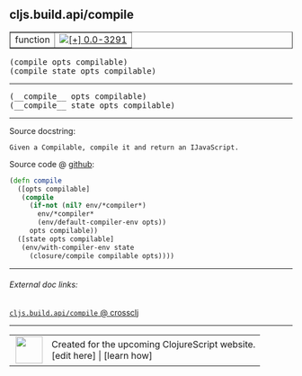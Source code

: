 ## cljs.build.api/compile



 <table border="1">
<tr>
<td>function</td>
<td><a href="https://github.com/cljsinfo/cljs-api-docs/tree/0.0-3291"><img valign="middle" alt="[+] 0.0-3291" title="Added in 0.0-3291" src="https://img.shields.io/badge/+-0.0--3291-lightgrey.svg"></a> </td>
</tr>
</table>

<samp>(compile opts compilable)</samp><br>
<samp>(compile state opts compilable)</samp><br>

---

 <samp>
(__compile__ opts compilable)<br>
</samp>
 <samp>
(__compile__ state opts compilable)<br>
</samp>

---





Source docstring:

```
Given a Compilable, compile it and return an IJavaScript.
```


Source code @ [github]():

```clj
(defn compile
  ([opts compilable]
   (compile
     (if-not (nil? env/*compiler*)
       env/*compiler*
       (env/default-compiler-env opts))
     opts compilable))
  ([state opts compilable]
   (env/with-compiler-env state
     (closure/compile compilable opts))))
```

<!--
Repo - tag - source tree - lines:

 <pre>

</pre>

-->

---



###### External doc links:

[`cljs.build.api/compile` @ crossclj](http://crossclj.info/fun/cljs.build.api/compile.html)<br>

---

 <table>
<tr><td>
<img valign="middle" align="right" width="48px" src="http://i.imgur.com/Hi20huC.png">
</td><td>
Created for the upcoming ClojureScript website.<br>
[edit here] | [learn how]
</td></tr></table>

[edit here]:https://github.com/cljsinfo/cljs-api-docs/blob/master/cljsdoc/cljs.build.api/compile.cljsdoc
[learn how]:https://github.com/cljsinfo/cljs-api-docs/wiki/cljsdoc-files

<!--

This information was too distracting to show to readers, but I'll leave it
commented here since it is helpful to:

- pretty-print the data used to generate this document
- and show how to retrieve that data



The API data for this symbol:

```clj
{:ns "cljs.build.api",
 :name "compile",
 :signature ["[opts compilable]" "[state opts compilable]"],
 :name-encode "compile",
 :history [["+" "0.0-3291"]],
 :type "function",
 :full-name-encode "cljs.build.api/compile",
 :source {:code "(defn compile\n  ([opts compilable]\n   (compile\n     (if-not (nil? env/*compiler*)\n       env/*compiler*\n       (env/default-compiler-env opts))\n     opts compilable))\n  ([state opts compilable]\n   (env/with-compiler-env state\n     (closure/compile compilable opts))))",
          :title "Source code",
          :repo "clojurescript",
          :tag "r1.8.51",
          :filename "src/main/clojure/cljs/build/api.clj",
          :lines [176 186],
          :url "https://github.com/clojure/clojurescript/blob/r1.8.51/src/main/clojure/cljs/build/api.clj#L176-L186"},
 :usage ["(compile opts compilable)"
         "(compile state opts compilable)"],
 :full-name "cljs.build.api/compile",
 :docstring "Given a Compilable, compile it and return an IJavaScript.",
 :cljsdoc-url "https://github.com/cljsinfo/cljs-api-docs/blob/master/cljsdoc/cljs.build.api/compile.cljsdoc"}

```

Retrieve the API data for this symbol:

```clj
;; from Clojure REPL
(require '[clojure.edn :as edn])
(-> (slurp "https://raw.githubusercontent.com/cljsinfo/cljs-api-docs/catalog/cljs-api.edn")
    (edn/read-string)
    (get-in [:symbols "cljs.build.api/compile"]))
```

-->
